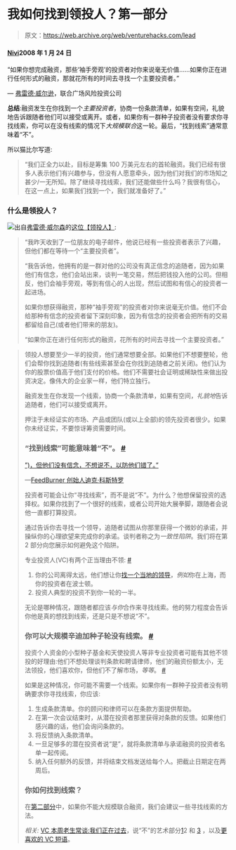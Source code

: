 # 我如何找到领投人？第一部分

> 原文：<https://web.archive.org/web/venturehacks.com/lead>

#### [Nivi](/web/20221006052239/https://venturehacks.com/about)2008 年 1 月 24 日

“如果你想完成融资，那些‘袖手旁观’的投资者对你来说毫无价值……如果你正在进行任何形式的融资，那就花所有的时间去寻找一个主要投资者。”

— [弗雷德·威尔逊](https://web.archive.org/web/20221006052239/http://avc.blogs.com/a_vc/2007/10/the-lead-invest.html)，联合广场风险投资公司

**总结**:融资发生在你找到一个*主要投资者*，协商一份条款清单，如果有空间，礼貌地告诉跟随者他们可以接受或离开。或者，如果你有一群种子投资者没有要求你寻找线索，你可以在没有线索的情况下*大规模联合*这一轮。最后，“找到线索”通常意味着“不”。

所以猫比尔写道:

> “我们正全力以赴，目标是筹集 100 万美元左右的首轮融资。我们已经有很多人表示他们有兴趣参与，但没有人愿意牵头，因为他们对我们的市场知之甚少/一无所知。除了继续寻找线索，我们还能做些什么吗？我很有信心，在这一点上，如果我们找到一个，我们就准备好了。”

### 什么是领投人？

[![](img/b5c67fabba0c9a87f9e4a7ad7a8eb5c4.png)](https://web.archive.org/web/20221006052239/http://avc.blogs.com/a_vc/2007/10/the-lead-invest.html)出自[弗雷德·威尔森](https://web.archive.org/web/20221006052239/http://www.unionsquareventures.com/team/)的[这位【领投人】](https://web.archive.org/web/20221006052239/http://avc.blogs.com/a_vc/2007/10/the-lead-invest.html):

> “我昨天收到了一位朋友的电子邮件，他说已经有一些投资者表示了兴趣，但他们都在等待一个“主要投资者”。
> 
> “我告诉他，他拥有的是一群对他的公司没有真正信念的追随者，因为如果他们有信念，他们会站出来，谈判一笔交易，然后把钱投入他的公司。但相反，他们会袖手旁观，等到有信心的人出现，然后试图和有信心的投资者一起进场。
> 
> 如果你想获得融资，那种“袖手旁观”的投资者对你来说毫无价值。他们不会给那种有信念的投资者留下深刻印象，因为有信念的投资者会把所有的交易都留给自己(或者他们带来的朋友)。
> 
> “如果你正在进行任何形式的融资，花所有的时间去寻找一个主要投资者。”

> 领投人想要至少一半的投资，他们通常想要全部。如果他们不想要整轮，他们会帮你找到追随者(有些线索甚至会在你找到追随者之前关闭)。他们认为你的股票价值高于他们支付的价格。他们不需要社会证明或稀缺性来做出投资决定。像伟大的企业家一样，他们特立独行。
> 
> 融资发生在你发现一个线索，协商一个条款清单，如果有空间，*礼貌地*告诉追随者，他们可以接受或离开。
> 
> 押注于未经证实的市场、产品或团队(或以上全部)的领先投资者很少。如果你未经证实，不要惊讶筹资需要时间。
> 
> ### “找到线索”可能意味着“不”。 [#](#no)
> 
> [”)，但他们没有信念，不想说不，以防他们错了。”](https://web.archive.org/web/20221006052239/http://avc.blogs.com/a_vc/2007/10/the-lead-invest.html#comment-6557)
> 
> —[FeedBurner 创始人迪克·科斯特罗](https://web.archive.org/web/20221006052239/http://avc.blogs.com/a_vc/2007/10/the-lead-invest.html#comment-6557)
> 
> 投资者可能会让你“寻找线索”，而不是说“不”。为什么？他想保留投资的选择权。如果你找到了一个很好的线索，或者公司开始大展拳脚，跟随者会说他一直都打算投资。
> 
> 通过告诉你去寻找一个领导，追随者试图从你那里获得一个微妙的承诺，并操纵你的心理欲望来完成你的承诺。谈判者称之为*一致性陷阱*。我们将在第 2 部分向您展示如何避免这个陷阱。
> 
> 专业投资人(VC)有两个正当理由不领: [#](#vc-reasons)
> 
> 1.  你的公司离得太远，他们想让你[找一个当地的领导](https://web.archive.org/web/20221006052239/http://avc.blogs.com/a_vc/2007/10/the-lead-invest.html#comment-6521)，*例如*你在上海，而你的投资者在波士顿。
> 2.  投资人典型的投资不到你一轮的一半。
> 
> 无论是哪种情况，跟随者都应该*与你*合作来寻找线索。他的努力程度会告诉你他是真的想找到线索，还是只是不想说“不”。
> 
> ### 你可以大规模辛迪加种子轮没有线索。 [#](#mass "mass")
> 
> 投资个人资金的小型种子基金和天使投资人等非专业投资者可能有其他不领投的好理由:他们不想处理谈判条款和聘请律师，他们的融资份额太小，无法领投，他们喜欢你，但他们不了解市场，*等等*。 [#](#angel-reasons)
> 
> 如果是这种情况，你可能不需要一个线索。如果你有一群种子投资者没有明确要求你寻找线索，你应该:
> 
> 1.  生成条款清单。你的顾问和律师可以在条款方面提供帮助。
> 2.  在第一次会议结束时，从潜在投资者那里获得对条款的反馈。如果他们感兴趣的话，他们会询问条款的。
> 3.  将反馈纳入条款清单。
> 4.  一旦足够多的潜在投资者说“是”，就将条款清单与承诺融资的投资者名单一起传阅。
> 5.  纳入任何额外的反馈，并将结束文档发送给每个人。把截止日期定在两周后。
> 
> ### 你如何找到线索？
> 
> 在[第二部分](/web/20221006052239/https://venturehacks.com/articles/lead-part-2)中，如果你不能大规模联合融资，我们会建议一些寻找线索的方法。
> 
> *相关:* [VC 本周老生常谈:我们正在过去](https://web.archive.org/web/20221006052239/http://avc.blogs.com/a_vc/2005/05/vc_cliche_of_th_3.html)，说“不”的艺术部分[1](https://web.archive.org/web/20221006052239/http://billburnham.blogs.com/burnhamsbeat/2005/03/the_art_of_sayi.html)2 和 [3](https://web.archive.org/web/20221006052239/http://billburnham.blogs.com/burnhamsbeat/2005/03/the_art_of_sayi_2.html) ，以及[更喜欢的 VC 短语](https://web.archive.org/web/20221006052239/http://ricksegal.typepad.com/pmv/2007/11/more-favorite-v.html)。